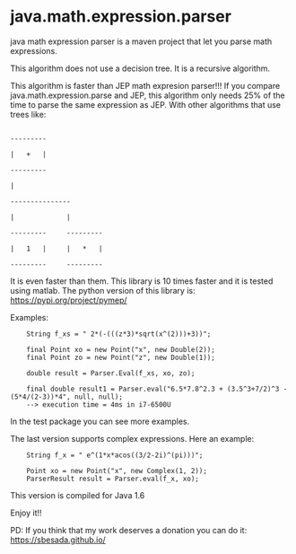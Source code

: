 # java.math.expression.parser
java math expression parser is a maven project that let you parse math expressions.

This algorithm does not use a decision tree. It is a recursive algorithm.

This algorithm is faster than JEP math expresion parser!!! If you compare java.math.expression.parse and JEP, this algorithm only needs 25% of the time to parse the same expression as JEP. With other algorithms that use trees like:

                                                                                       ---------
                                                                                       |   +   |
                                                                                       ---------
                                                                                           |
                                                                                    ---------------
                                                                                    |             |
                                                                                ---------     ---------
                                                                                |   1   |     |   *   |
                                                                                ---------     ---------
                                                                                
 It is even faster than them. This library is 10 times faster and it is tested using matlab. The python version of this library is: 
                                    https://pypi.org/project/pymep/
                                    
Examples:


        String f_xs = " 2*(-(((z*3)*sqrt(x^(2)))+3))";
        
        final Point xo = new Point("x", new Double(2));
        final Point zo = new Point("z", new Double(1));

        double result = Parser.Eval(f_xs, xo, zo);
        
        final double result1 = Parser.eval("6.5*7.8^2.3 + (3.5^3+7/2)^3 -(5*4/(2-3))*4", null, null); 
        --> execution time = 4ms in i7-6500U
 

In the test package you can see more examples.

The last version supports complex expressions. Here an example:

        String f_x = " e^(1*x*acos((3/2-2i)^(pi)))";
        
        Point xo = new Point("x", new Complex(1, 2));
        ParserResult result = Parser.eval(f_x, xo);
     

This version is compiled for Java 1.6
        

Enjoy it!!

PD: If you think that my work deserves a donation you can do it: https://sbesada.github.io/
